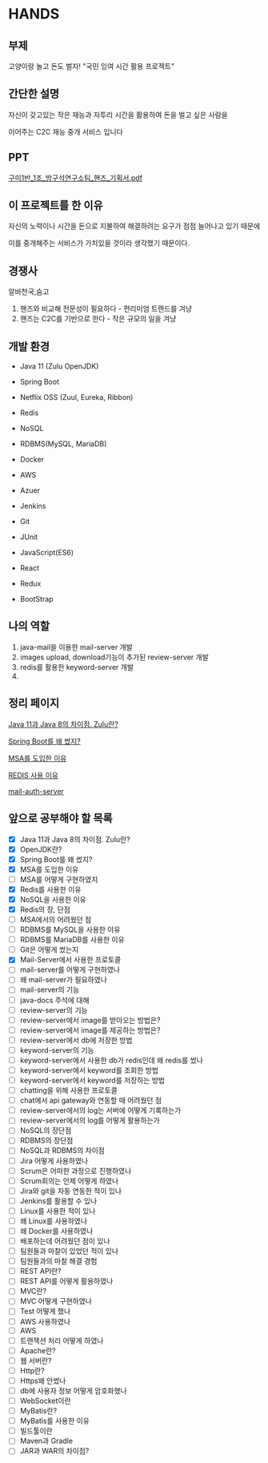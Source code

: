 ﻿# HANDS

## 부제

고양이랑 놀고 돈도 벌자! "국민 잉여 시간 활용 프로젝트"

## 간단한 설명

자신이 갖고있는 작은 재능과 자투리 시간을 활용하여 돈을 벌고 싶은 사람을

이어주는 C2C 재능 중개 서비스 입니다

## PPT

[구미1반_1조_방구석연구소팀_핸즈_기획서.pdf](https://s3-us-west-2.amazonaws.com/secure.notion-static.com/055afe76-0be6-4f01-954c-bd0aaa8a4537/1_1___.pdf)

## 이 프로젝트를 한 이유

자신의 노력이나 시간을 돈으로 지불하여 해결하려는 요구가 점점 늘어나고 있기 때문에

이를 중개해주는 서비스가 가치있을 것이라 생각했기 때문이다.

## 경쟁사

알바천국,숨고

1.  핸즈와 비교해 전문성이 필요하다 - 편리미엄 트랜드를 겨냥
2.  핸즈는 C2C를 기반으로 한다 - 작은 규모의 일을 겨냥

## 개발 환경

-   Java 11 (Zulu OpenJDK)
    
-   Spring Boot
    
-   Netflix OSS (Zuul, Eureka, Ribbon)
    
-   Redis
    
-   NoSQL
    
-   RDBMS(MySQL, MariaDB)
    
-   Docker
    
-   AWS
    
-   Azuer
    
-   Jenkins
    
-   Git
    
-   JUnit
    
-   JavaScript(ES6)
    
-   React
    
-   Redux
    
-   BootStrap
    

## 나의 역할

1.  java-mail을 이용한 mail-server 개발
2.  images upload, download기능이 추가된 review-server 개발
3.  redis를 활용한 keyword-server 개발
4. 

## 정리 페이지

[Java 11과 Java 8의 차이점. Zulu란?](https://www.notion.so/Java-11-Java-8-Zulu-6cd745bca96d4e39b64dcd4e88c582cf)

[Spring Boot를 왜 썼지?](https://www.notion.so/Spring-Boot-0f0b222e33d743d5b870db9d8e1cffc4)

[MSA를 도입한 이유](https://www.notion.so/MSA-ca7bd5d3bb454b4b8c0095f365fe314f)

[REDIS 사용 이유](https://www.notion.so/REDIS-e2c042ac86864be3b5bf15ea9d4d4ce6)

[mail-auth-server](https://www.notion.so/mail-auth-server-afb42b68121b47d8b9218aae39cb81ba)

## 앞으로 공부해야 할 목록

-   [x] Java 11과 Java 8의 차이점. Zulu란?
-   [x] OpenJDK란?
-   [x] Spring Boot를 왜 썼지?
-   [x] MSA를 도입한 이유
-   [ ] MSA를 어떻게 구현하였지
-   [x] Redis를 사용한 이유
-   [x] NoSQL을 사용한 이유
-   [x] Redis의 장, 단점
-   [ ] MSA에서의 어려웠던 점
-   [ ] RDBMS를 MySQL을 사용한 이유
-   [ ] RDBMS를 MariaDB를 사용한 이유
-   [ ] Git은 어떻게 썼는지
-   [x] Mail-Server에서 사용한 프로토콜
-   [ ] mail-server를 어떻게 구현하였나
-   [ ] 왜 mail-server가 필요하였나
-   [ ] mail-server의 기능
-   [ ] java-docs 주석에 대해
-   [ ] review-server의 기능
-   [ ] review-server에서 image를 받아오는 방법은?
-   [ ] review-server에서 image를 제공하는 방법은?
-   [ ] review-server에서 db에 저장한 방법
-   [ ] keyword-server의 기능
-   [ ] keyword-server에서 사용한 db가 redis인데 왜 redis를 썼나
-   [ ] keyword-server에서 keyword를 조회한 방법
-   [ ] keyword-server에서 keyword를 저장하는 방법
-   [ ] chatting을 위해 사용한 프로토콜
-   [ ] chat에서 api gateway와 연동할 때 어려웠던 점
-   [ ] review-server에서의 log는 서버에 어떻게 기록하는가
-   [ ] review-server에서의 log를 어떻게 활용하는가
-   [ ] NoSQL의 장단점
-   [ ] RDBMS의 장단점
-   [ ] NoSQL과 RDBMS의 차이점
-   [ ] Jira 어떻게 사용하였나
-   [ ] Scrum은 어떠한 과정으로 진행하였나
-   [ ] Scrum회의는 언제 어떻게 하였나
-   [ ] Jira와 git을 자동 연동한 적이 있나
-   [ ] Jenkins를 활용할 수 있나
-   [ ] Linux를 사용한 적이 있나
-   [ ] 왜 Linux를 사용하였나
-   [ ] 왜 Docker를 사용하였나
-   [ ] 배포하는데 어려웠던 점이 있나
-   [ ] 팀원들과 마찰이 있었던 적이 있나
-   [ ] 팀원들과의 마찰 해결 경험
-   [ ] REST API란?
-   [ ] REST API를 어떻게 활용하였나
-   [ ] MVC란?
-   [ ] MVC 어떻게 구현하였나
-   [ ] Test 어떻게 했나
-   [ ] AWS 사용하였나
-   [ ] AWS
-   [ ] 트랜잭션 처리 어떻게 하였나
-   [ ] Apache란?
-   [ ] 웹 서버란?
-   [ ] Http란?
-   [ ] Https왜 안썼나
-   [ ] db에 사용자 정보 어떻게 암호화했나
-   [ ] WebSocket이란
-   [ ] MyBatis란?
-   [ ] MyBatis를 사용한 이유
-   [ ] 빌드툴이란
-   [ ] Maven과 Gradle
-   [ ] JAR과 WAR의 차이점?
